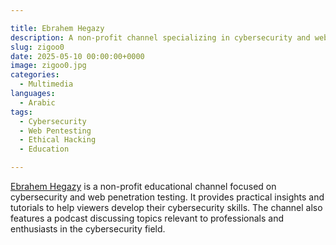 ```yaml
---

title: Ebrahem Hegazy
description: A non-profit channel specializing in cybersecurity and web penetration testing, featuring a podcast beneficial for cybersecurity enthusiasts.
slug: zigoo0
date: 2025-05-10 00:00:00+0000
image: zigoo0.jpg
categories:
  - Multimedia
languages:
  - Arabic
tags:
  - Cybersecurity
  - Web Pentesting
  - Ethical Hacking
  - Education

---
```


[Ebrahem Hegazy](https://www.youtube.com/@Zigoo0) is a non-profit educational channel focused on cybersecurity and web penetration testing. It provides practical insights and tutorials to help viewers develop their cybersecurity skills. The channel also features a podcast discussing topics relevant to professionals and enthusiasts in the cybersecurity field.
